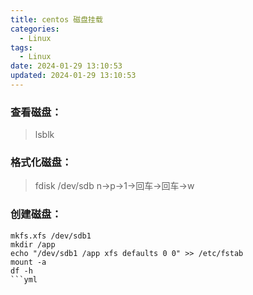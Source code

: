 ```yaml
---
title: centos 磁盘挂载
categories:
  - Linux
tags:
  - Linux
date: 2024-01-29 13:10:53
updated: 2024-01-29 13:10:53
---
```

### 查看磁盘： 
> lsblk

### 格式化磁盘： 
> fdisk /dev/sdb
n->p->1->回车->回车->w

### 创建磁盘：
```shell
mkfs.xfs /dev/sdb1
mkdir /app
echo "/dev/sdb1 /app xfs defaults 0 0" >> /etc/fstab
mount -a
df -h
```yml